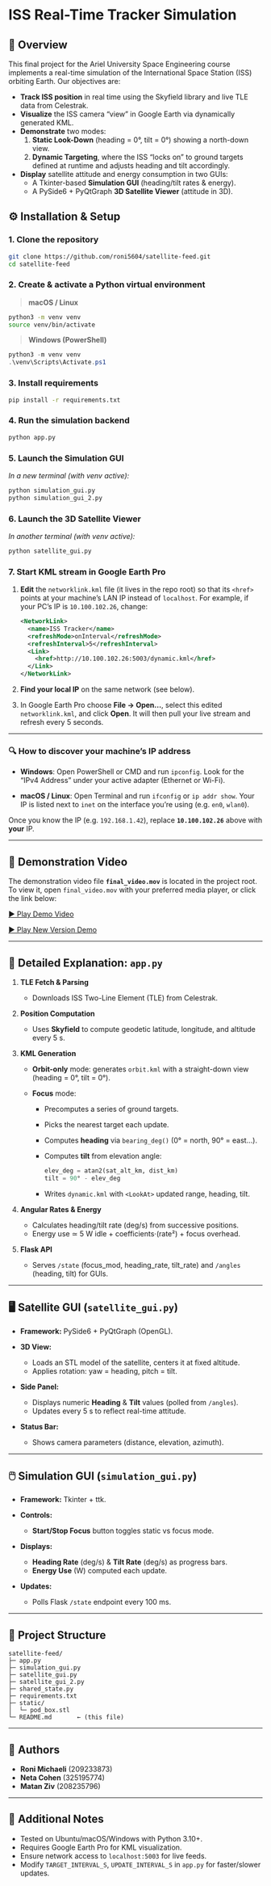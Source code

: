 # ISS Real-Time Tracker Simulation

## 📜 Overview
This final project for the Ariel University Space Engineering course implements a real-time simulation of the International Space Station (ISS) orbiting Earth. Our objectives are:
- **Track ISS position** in real time using the Skyfield library and live TLE data from Celestrak.
- **Visualize** the ISS camera “view” in Google Earth via dynamically generated KML.
- **Demonstrate** two modes:
  1. **Static Look-Down** (heading = 0°, tilt = 0°) showing a north-down view.
  2. **Dynamic Targeting**, where the ISS “locks on” to ground targets defined at runtime and adjusts heading and tilt accordingly.
- **Display** satellite attitude and energy consumption in two GUIs:
  - A Tkinter-based **Simulation GUI** (heading/tilt rates & energy).
  - A PySide6 + PyQtGraph **3D Satellite Viewer** (attitude in 3D).

## ⚙️ Installation & Setup

### 1. Clone the repository
```bash
git clone https://github.com/roni5604/satellite-feed.git
cd satellite-feed
````

### 2. Create & activate a Python virtual environment

> **macOS / Linux**

```bash
python3 -m venv venv
source venv/bin/activate
```

> **Windows (PowerShell)**

```powershell
python3 -m venv venv
.\venv\Scripts\Activate.ps1
```

### 3. Install requirements

```bash
pip install -r requirements.txt
```

### 4. Run the simulation backend

```bash
python app.py
```

### 5. Launch the Simulation GUI

*In a new terminal (with venv active):*

```bash
python simulation_gui.py
python simulation_gui_2.py
```

### 6. Launch the 3D Satellite Viewer

*In another terminal (with venv active):*

```bash
python satellite_gui.py
```

### 7. Start KML stream in Google Earth Pro

1. **Edit** the `networklink.kml` file (it lives in the repo root) so that its `<href>` points at your machine’s LAN IP instead of `localhost`. For example, if your PC’s IP is `10.100.102.26`, change:

   ```xml
   <NetworkLink>
     <name>ISS Tracker</name>
     <refreshMode>onInterval</refreshMode>
     <refreshInterval>5</refreshInterval>
     <Link>
       <href>http://10.100.102.26:5003/dynamic.kml</href>
     </Link>
   </NetworkLink>
   ```

2. **Find your local IP** on the same network (see below).

3. In Google Earth Pro choose **File → Open…**, select this edited `networklink.kml`, and click **Open**. It will then pull your live stream and refresh every 5 seconds.

---

### 🔍 How to discover your machine’s IP address

* **Windows**:
  Open PowerShell or CMD and run `ipconfig`. Look for the “IPv4 Address” under your active adapter (Ethernet or Wi-Fi).

* **macOS / Linux**:
  Open Terminal and run `ifconfig` or `ip addr show`. Your IP is listed next to `inet` on the interface you’re using (e.g. `en0`, `wlan0`).

Once you know the IP (e.g. `192.168.1.42`), replace **`10.100.102.26`** above with **your** IP.


---


## 🎥 Demonstration Video
The demonstration video file **`final_video.mov`** is located in the project root.  
To view it, open `final_video.mov` with your preferred media player, or click the link below:

[▶️ Play Demo Video](https://drive.google.com/file/d/1JhUz0Zecrq9HHuNc67pvaG3HO3MYRr7L/view)

[▶️ Play New Version Demo]((https://drive.google.com/file/d/12TNvrS-UMboLWRBlGWjw_YkyLtWeyes8/view))


---

## 🔧 Detailed Explanation: `app.py`

1. **TLE Fetch & Parsing**

   * Downloads ISS Two-Line Element (TLE) from Celestrak.
2. **Position Computation**

   * Uses **Skyfield** to compute geodetic latitude, longitude, and altitude every 5 s.
3. **KML Generation**

   * **Orbit-only** mode: generates `orbit.kml` with a straight-down view (heading = 0°, tilt = 0°).
   * **Focus** mode:

     * Precomputes a series of ground targets.
     * Picks the nearest target each update.
     * Computes **heading** via `bearing_deg()` (0° = north, 90° = east…).
     * Computes **tilt** from elevation angle:

       ```python
       elev_deg = atan2(sat_alt_km, dist_km)
       tilt = 90° - elev_deg
       ```
     * Writes `dynamic.kml` with `<LookAt>` updated range, heading, tilt.
4. **Angular Rates & Energy**

   * Calculates heading/tilt rate (deg/s) from successive positions.
   * Energy use ≃ 5 W idle + coefficients·(rate²) + focus overhead.
5. **Flask API**

   * Serves `/state` (focus\_mod, heading\_rate, tilt\_rate) and `/angles` (heading, tilt) for GUIs.

---

## 🖥️ Satellite GUI (`satellite_gui.py`)

* **Framework:** PySide6 + PyQtGraph (OpenGL).
* **3D View:**

  * Loads an STL model of the satellite, centers it at fixed altitude.
  * Applies rotation: yaw = heading, pitch = tilt.
* **Side Panel:**

  * Displays numeric **Heading** & **Tilt** values (polled from `/angles`).
  * Updates every 5 s to reflect real-time attitude.
* **Status Bar:**

  * Shows camera parameters (distance, elevation, azimuth).

---

## 🖱️ Simulation GUI (`simulation_gui.py`)

* **Framework:** Tkinter + ttk.
* **Controls:**

  * **Start/Stop Focus** button toggles static vs focus mode.
* **Displays:**

  * **Heading Rate** (deg/s) & **Tilt Rate** (deg/s) as progress bars.
  * **Energy Use** (W) computed each update.
* **Updates:**

  * Polls Flask `/state` endpoint every 100 ms.

---

## 📂 Project Structure

```
satellite-feed/
├─ app.py
├─ simulation_gui.py
├─ satellite_gui.py
├─ satellite_gui_2.py
├─ shared_state.py
├─ requirements.txt
├─ static/
│  └─ pod_box.stl
└─ README.md       ← (this file)
```

---

## 👥 Authors

* **Roni Michaeli** (209233873)
* **Neta Cohen** (325195774)
* **Matan Ziv** (208235796)

---

## 📖 Additional Notes

* Tested on Ubuntu/macOS/Windows with Python 3.10+.
* Requires Google Earth Pro for KML visualization.
* Ensure network access to `localhost:5003` for live feeds.
* Modify `TARGET_INTERVAL_S`, `UPDATE_INTERVAL_S` in `app.py` for faster/slower updates.


